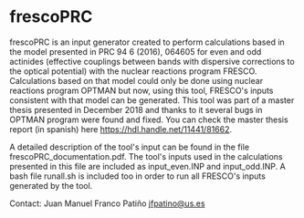# frescoPRC

frescoPRC is an input generator created to perform calculations based in the model presented in	PRC 94 6 (2016), 064605 for even and odd actinides (effective couplings between bands with dispersive corrections to the optical potential) with the nuclear reactions program FRESCO. Calculations based on that model could only be done using nuclear reactions program OPTMAN but now, using this tool, FRESCO's inputs consistent with that model can be generated. This tool was part of a master thesis presented in December 2018 and thanks to it several bugs in OPTMAN program were found and fixed. You can check the master thesis report (in spanish) here https://hdl.handle.net/11441/81662.

A detailed description of the tool's input can be found in the file frescoPRC_documentation.pdf. The tool's inputs used in the calculations presented in this file are included as input_even.INP and input_odd.INP. A bash file runall.sh is included too in order to run all FRESCO's inputs generated by the tool.

Contact: Juan Manuel Franco Patiño jfpatino@us.es

